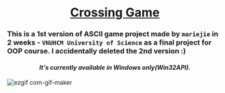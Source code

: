 # <div align="center"> [Crossing Game](https://www.youtube.com/watch?v=zDcCAftX_Ec&t=153s) </div>
### This is a 1st version of ASCII game project made by `mariejie` in 2 weeks - `VNUHCM University of Science` as a final project for OOP course. I accidentally deleted the 2nd version :)
#### <div align="center"> _It's currently available in Windows only(Win32API)._ </div>
![ezgif com-gif-maker](https://user-images.githubusercontent.com/83217673/153833368-d15e4e91-6fff-4b01-8452-52c0618815b2.gif)
